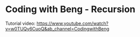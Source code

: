 # Coding with Beng - Recursion

Tutorial video: https://www.youtube.com/watch?v=w0TUQy6CuoQ&ab_channel=CodingwithBeng
